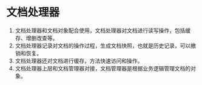 #  文档处理器

1. 文档处理器和文档对象配合使用，文档处理器对文档进行读写操作，包括缓存、增删改查等。
2. 文档处理器记录对文档的操作过程，生成文档快照，也就是历史记录，可以撤销和恢复。
3. 文档处理器还对文档进行缓存，方法快速访问和操作。
4. 文档处理器上层和文档管理器对接，文档管理器是根据业务逻辑管理文档的对象。
